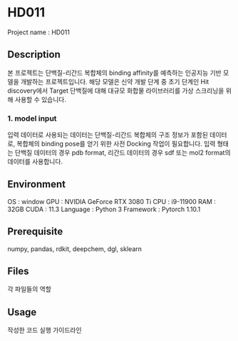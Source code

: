 # HD011
Project name : HD011

## Description
본 프로젝트는 단백질-리간드 복합체의 binding affinity를 예측하는 인공지능 기반 모델을 개발하는 프로젝트입니다.
해당 모델은 신약 개발 단계 중 초기 단계인 Hit discovery에서 Target 단백질에 대해 대규모 화합물 라이브러리를 가상 스크리닝을 위해 사용할 수 있습니다.

### 1. model input
입력 데이터로 사용되는 데이터는 단백질-리간드 복합체의 구조 정보가 포함된 데이터로, 복합체의 binding pose를 얻기 위한 사전 Docking 작업이 필요합니다.
입력 형태는 단백질 데이터의 경우 pdb format, 리간드 데이터의 경우 sdf 또는 mol2 format의 데이터를 사용합니다.



## Environment
OS : window
GPU : NVIDIA GeForce RTX 3080 Ti
CPU : i9-11900
RAM : 32GB
CUDA : 11.3
Language : Python 3
Framework : Pytorch 1.10.1

## Prerequisite
numpy, pandas, rdkit, deepchem, dgl, sklearn

## Files

각 파일들의 역할

## Usage

작성한 코드 실행 가이드라인
